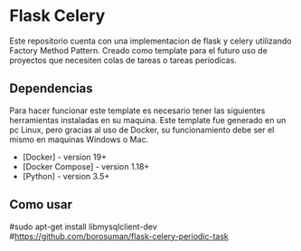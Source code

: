 # Flask Celery

Este repositorio cuenta con una implementacion de flask y celery utilizando Factory Method Pattern. Creado como template para el futuro uso de proyectos que necesiten colas de tareas o tareas periodicas. 

## Dependencias 
Para hacer funcionar este template es necesario tener las siguientes herramientas instaladas en su maquina. Este template fue generado en un pc Linux, pero gracias al uso de Docker, su funcionamiento debe ser el mismo en maquinas Windows o Mac.

- [Docker] - version 19+
- [Docker Compose] - version 1.18+
- [Python] - version 3.5+

## Como usar



#sudo apt-get install libmysqlclient-dev
#https://github.com/borosuman/flask-celery-periodic-task